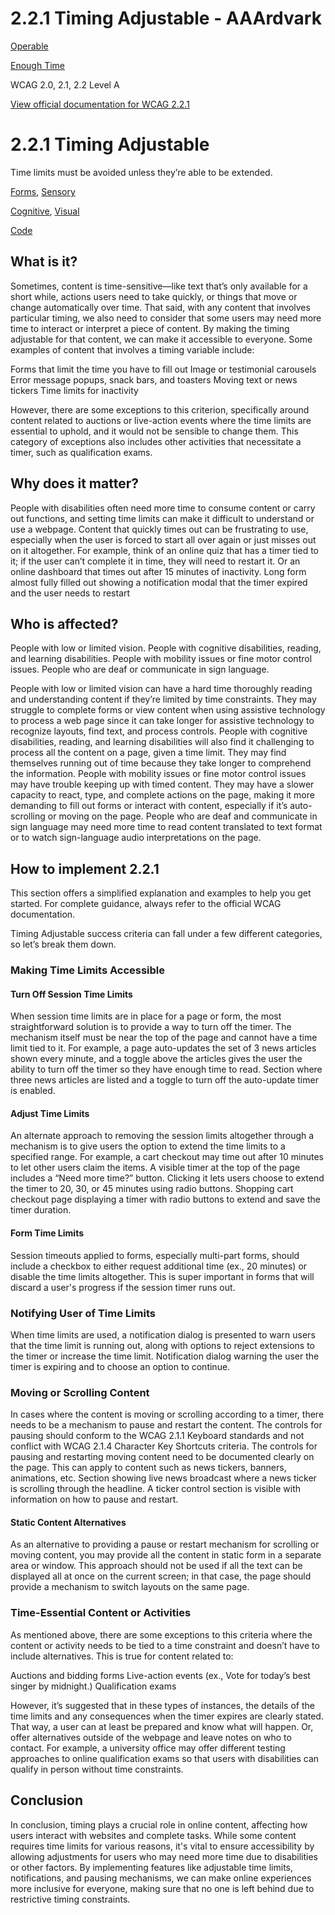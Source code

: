 # 2.2.1 Timing Adjustable - AAArdvark

[Operable](https://aaardvarkaccessibility.com/wcag-principle/operable/)

[Enough Time](https://aaardvarkaccessibility.com/wcag-guideline/enough-time/)

WCAG 2.0, 2.1, 2.2
Level A

[View official documentation for WCAG 2.2.1](https://www.w3.org/WAI/WCAG22/Understanding/timing-adjustable.html)

# 2.2.1 Timing Adjustable

Time limits must be avoided unless they’re able to be extended.

[Forms](https://aaardvarkaccessibility.com/wcag-theme/forms/), [Sensory](https://aaardvarkaccessibility.com/wcag-theme/sensory/) 

 

[Cognitive](https://aaardvarkaccessibility.com/wcag-disability/cognitive/), [Visual](https://aaardvarkaccessibility.com/wcag-disability/visual/) 

 

[Code](https://aaardvarkaccessibility.com/wcag-responsibility/code/) 

## What is it?

Sometimes, content is time-sensitive—like text that’s only available for a short while, actions users need to take quickly, or things that move or change automatically over time.
That said, with any content that involves particular timing, we also need to consider that some users may need more time to interact or interpret a piece of content. By making the timing adjustable for that content, we can make it accessible to everyone.
Some examples of content that involves a timing variable include:

Forms that limit the time you have to fill out
Image or testimonial carousels
Error message popups, snack bars, and toasters
Moving text or news tickers
Time limits for inactivity

However, there are some exceptions to this criterion, specifically around content related to auctions or live-action events where the time limits are essential to uphold, and it would not be sensible to change them. This category of exceptions also includes other activities that necessitate a timer, such as qualification exams.

## Why does it matter?

People with disabilities often need more time to consume content or carry out functions, and setting time limits can make it difficult to understand or use a webpage.
Content that quickly times out can be frustrating to use, especially when the user is forced to start all over again or just misses out on it altogether. For example, think of an online quiz that has a timer tied to it; if the user can’t complete it in time, they will need to restart it. Or an online dashboard that times out after 15 minutes of inactivity.
Long form almost fully filled out showing a notification modal that the timer expired and the user needs to restart

## Who is affected?

People with low or limited vision. People with cognitive disabilities, reading, and learning disabilities. People with mobility issues or fine motor control issues. People who are deaf or communicate in sign language.

People with low or limited vision can have a hard time thoroughly reading and understanding content if they’re limited by time constraints. They may struggle to complete forms or view content when using assistive technology to process a web page since it can take longer for assistive technology to recognize layouts, find text, and process controls.
People with cognitive disabilities, reading, and learning disabilities will also find it challenging to process all the content on a page, given a time limit. They may find themselves running out of time because they take longer to comprehend the information.
People with mobility issues or fine motor control issues may have trouble keeping up with timed content. They may have a slower capacity to react, type, and complete actions on the page, making it more demanding to fill out forms or interact with content, especially if it’s auto-scrolling or moving on the page.
People who are deaf and communicate in sign language may need more time to read content translated to text format or to watch sign-language audio interpretations on the page.

## How to implement 2.2.1

This section offers a simplified explanation and examples to help you get started. For complete guidance, always refer to the official WCAG documentation.

Timing Adjustable success criteria can fall under a few different categories, so let’s break them down.
### Making Time Limits Accessible

#### Turn Off Session Time Limits

When session time limits are in place for a page or form, the most straightforward solution is to provide a way to turn off the timer. The mechanism itself must be near the top of the page and cannot have a time limit tied to it.
For example, a page auto-updates the set of 3 news articles shown every minute, and a toggle above the articles gives the user the ability to turn off the timer so they have enough time to read.
Section where three news articles are listed and a toggle to turn off the auto-update timer is enabled.
#### Adjust Time Limits

An alternate approach to removing the session limits altogether through a mechanism is to give users the option to extend the time limits to a specified range.
For example, a cart checkout may time out after 10 minutes to let other users claim the items. A visible timer at the top of the page includes a “Need more time?” button. Clicking it lets users choose to extend the timer to 20, 30, or 45 minutes using radio buttons.
Shopping cart checkout page displaying a timer with radio buttons to extend and save the timer duration.
#### Form Time Limits

Session timeouts applied to forms, especially multi-part forms, should include a checkbox to either request additional time (ex., 20 minutes) or disable the time limits altogether. This is super important in forms that will discard a user's progress if the session timer runs out.
### Notifying User of Time Limits

When time limits are used, a notification dialog is presented to warn users that the time limit is running out, along with options to reject extensions to the timer or increase the time limit.
Notification dialog warning the user the timer is expiring and to choose an option to continue.
### Moving or Scrolling Content

In cases where the content is moving or scrolling according to a timer, there needs to be a mechanism to pause and restart the content. The controls for pausing should conform to the WCAG 2.1.1 Keyboard standards and not conflict with WCAG 2.1.4 Character Key Shortcuts criteria. The controls for pausing and restarting moving content need to be documented clearly on the page.
This can apply to content such as news tickers, banners, animations, etc.
Section showing live news broadcast where a news ticker is scrolling through the headline. A ticker control section is visible with information on how to pause and restart.
#### Static Content Alternatives

As an alternative to providing a pause or restart mechanism for scrolling or moving content, you may provide all the content in static form in a separate area or window.
This approach should not be used if all the text can be displayed all at once on the current screen; in that case, the page should provide a mechanism to switch layouts on the same page.
### Time-Essential Content or Activities

As mentioned above, there are some exceptions to this criteria where the content or activity needs to be tied to a time constraint and doesn’t have to include alternatives. This is true for content related to:

Auctions and bidding forms
Live-action events (ex., Vote for today’s best singer by midnight.)
Qualification exams

However, it’s suggested that in these types of instances, the details of the time limits and any consequences when the timer expires are clearly stated. That way, a user can at least be prepared and know what will happen.
Or, offer alternatives outside of the webpage and leave notes on who to contact. For example, a university office may offer different testing approaches to online qualification exams so that users with disabilities can qualify in person without time constraints.

## Conclusion

In conclusion, timing plays a crucial role in online content, affecting how users interact with websites and complete tasks. While some content requires time limits for various reasons, it's vital to ensure accessibility by allowing adjustments for users who may need more time due to disabilities or other factors.
By implementing features like adjustable time limits, notifications, and pausing mechanisms, we can make online experiences more inclusive for everyone, making sure that no one is left behind due to restrictive timing constraints.

